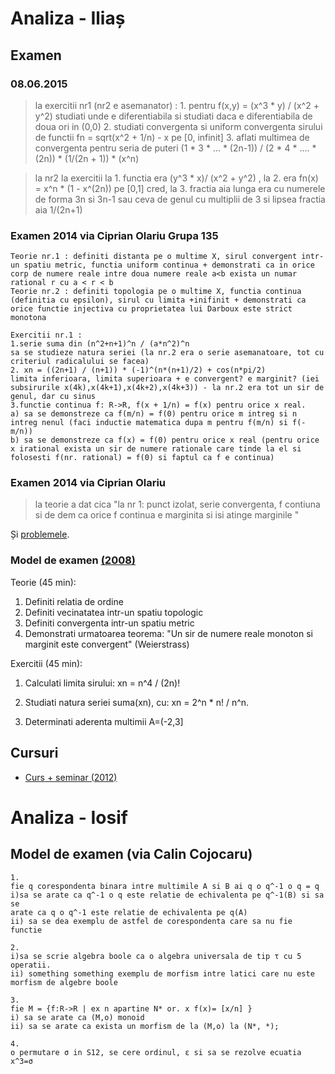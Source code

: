 # Analiza - Iliaș

## Examen

### 08.06.2015

> la exercitii nr1 (nr2 e asemanator) : 1. pentru f(x,y) = (x^3 * y) / (x^2 + y^2) studiati unde e diferentiabila si studiati daca e diferentiabila de doua ori in (0,0)  2. studiati convergenta si uniform convergenta sirului de functii fn = sqrt(x^2 + 1/n) - x pe [0, infinit]  3. aflati multimea de convergenta pentru seria de puteri (1 * 3 * ... * (2n-1)) / (2 * 4 * .... * (2n))  * (1/(2n + 1)) * (x^n)

> la nr2 la exercitii la 1. functia era (y^3 * x)/ (x^2 + y^2) , la 2. era fn(x) = x^n * (1 - x^(2n)) pe [0,1] cred, la 3. fractia aia lunga era cu numerele de forma 3n si 3n-1 sau ceva de genul cu multiplii de 3 si lipsea fractia aia 1/(2n+1)

### Examen 2014 via Ciprian Olariu Grupa 135

```
Teorie nr.1 : definiti distanta pe o multime X, sirul convergent intr-un spatiu metric, functia uniform continua + demonstrati ca in orice corp de numere reale intre doua numere reale a<b exista un numar rational r cu a < r < b
Teorie nr.2 : definiti topologia pe o multime X, functia continua (definitia cu epsilon), sirul cu limita +inifinit + demonstrati ca orice functie injectiva cu proprietatea lui Darboux este strict monotona

Exercitii nr.1 :
1.serie suma din (n^2+n+1)^n / (a*n^2)^n
sa se studieze natura seriei (la nr.2 era o serie asemanatoare, tot cu criteriul radicalului se facea)
2. xn = ((2n+1) / (n+1)) * (-1)^(n*(n+1)/2) + cos(n*pi/2)
limita inferioara, limita superioara + e convergent? e marginit? (iei subsirurile x(4k),x(4k+1),x(4k+2),x(4k+3)) - la nr.2 era tot un sir de genul, dar cu sinus
3.functie continua f: R->R, f(x + 1/n) = f(x) pentru orice x real.
a) sa se demonstreze ca f(m/n) = f(0) pentru orice m intreg si n intreg nenul (faci inductie matematica dupa m pentru f(m/n) si f(-m/n))
b) sa se demonstreze ca f(x) = f(0) pentru orice x real (pentru orice x irational exista un sir de numere rationale care tinde la el si folosesti f(nr. rational) = f(0) si faptul ca f e continua)
```

### Examen 2014 via Ciprian Olariu

> la teorie a dat cica "la nr 1: punct izolat, serie convergenta, f contiuna si de dem ca orice f continua e marginita si isi atinge marginile "

Și [problemele](https://www.dropbox.com/s/ahir3m11lctiamu/subiect_2014.jpg?dl=0).

### Model de examen [(2008)](https://groups.yahoo.com/neo/groups/FMI2010/conversations/topics/230)

Teorie (45 min): 

1. Definiti relatia de ordine
2. Definiti vecinatatea intr-un spatiu topologic
3. Definiti convergenta intr-un spatiu metric
4. Demonstrati urmatoarea teorema: 
"Un sir de numere reale monoton si marginit este convergent" (Weierstrass)


Exercitii (45 min):

1. Calculati limita sirului:
xn = n^4 / (2n)!

2. Studiati natura seriei suma(xn), cu: 
xn = 2^n * n! / n^n. 

3. Determinati aderenta multimii A=(-2,3]

## Cursuri

- [Curs + seminar (2012)](https://www.dropbox.com/s/a79ly2rdl04mdl4/analizamatematicaanul1sem1.pdf?dl=0)

# Analiza - Iosif

## Model de examen (via Calin Cojocaru)

```
1.
fie q corespondenta binara intre multimile A si B ai q o q^-1 o q = q
i)sa se arate ca q^-1 o q este relatie de echivalenta pe q^-1(B) si sa se
arate ca q o q^-1 este relatie de echivalenta pe q(A)
ii) sa se dea exemplu de astfel de corespondenta care sa nu fie functie

2.
i)sa se scrie algebra boole ca o algebra universala de tip τ cu 5 operatii.
ii) something something exemplu de morfism intre latici care nu este morfism de algebre boole

3.
fie M = {f:R->R | ex n apartine N* or. x f(x)= [x/n] }
i) sa se arate ca (M,o) monoid
ii) sa se arate ca exista un morfism de la (M,o) la (N*, *);

4.
o permutare σ in S12, se cere ordinul, ε si sa se rezolve ecuatia x^3=σ
```
